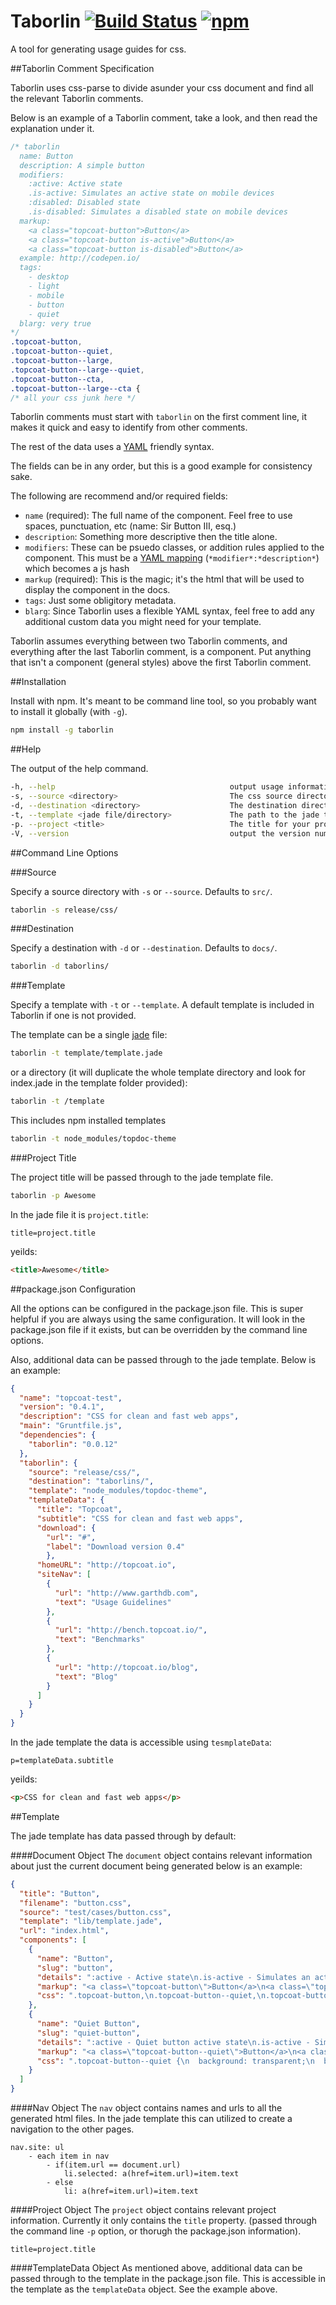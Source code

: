 # Taborlin [![Build Status](https://travis-ci.org/Taborlin/Taborlin.svg)](https://travis-ci.org/Taborlin/Taborlin) [![npm](https://img.shields.io/npm/v/taborlin.svg)](https://www.npmjs.com/package/taborlin)

A tool for generating usage guides for css.

##Taborlin Comment Specification

Taborlin uses css-parse to divide asunder your css document and find all the relevant Taborlin comments.

Below is an example of a Taborlin comment, take a look, and then read the explanation under it.

```css
/* taborlin
  name: Button
  description: A simple button
  modifiers:
    :active: Active state
    .is-active: Simulates an active state on mobile devices
    :disabled: Disabled state
    .is-disabled: Simulates a disabled state on mobile devices
  markup:
    <a class="topcoat-button">Button</a>
    <a class="topcoat-button is-active">Button</a>
    <a class="topcoat-button is-disabled">Button</a>
  example: http://codepen.io/
  tags:
    - desktop
    - light
    - mobile
    - button
    - quiet
  blarg: very true
*/
.topcoat-button,
.topcoat-button--quiet,
.topcoat-button--large,
.topcoat-button--large--quiet,
.topcoat-button--cta,
.topcoat-button--large--cta {
/* all your css junk here */
```

Taborlin comments must start with `taborlin` on the first comment line, it makes it quick and easy to identify from other comments.

The rest of the data uses a [YAML](http://www.yaml.org/) friendly syntax.

The fields can be in any order, but this is a good example for consistency sake.

The following are recommend and/or required fields:

* `name` (required): The full name of the component.  Feel free to use spaces, punctuation, etc (name: Sir Button III, esq.)
* `description`: Something more descriptive then the title alone.
* `modifiers`: These can be psuedo classes, or addition rules applied to the component. This must be a [YAML mapping](http://yaml4r.sourceforge.net/doc/page/collections_in_yaml.htm) (`*modifier*:*description*`) which becomes a js hash
* `markup` (required): This is the magic; it's the html that will be used to display the component in the docs.
* `tags`: Just some obligitory metadata.
* `blarg`: Since Taborlin uses a flexible YAML syntax, feel free to add any additional custom data you might need for your template.

Taborlin assumes everything between two Taborlin comments, and everything after the last Taborlin comment, is a component.  Put anything that isn't a component (general styles) above the first Taborlin comment.

##Installation

Install with npm.  It's meant to be command line tool, so you probably want to install it globally (with `-g`).

```bash
npm install -g taborlin
```

##Help

The output of the help command.

```bash
-h, --help                                       output usage information
-s, --source <directory>                         The css source directory.
-d, --destination <directory>                    The destination directory where the usage guides will be written.
-t, --template <jade file/directory>             The path to the jade template file.  If it is a directory it will import all the sub files.
-p. --project <title>                            The title for your project.  Defaults to the directory name.
-V, --version                                    output the version number
```

##Command Line Options

###Source

Specify a source directory with `-s` or `--source`.  Defaults to `src/`.

```bash
taborlin -s release/css/
```

###Destination

Specify a destination with `-d` or `--destination`.  Defaults to `docs/`.

```bash
taborlin -d taborlins/
```

###Template

Specify a template with `-t` or `--template`.  A default template is included in Taborlin if one is not provided.

The template can be a single [jade](https://github.com/visionmedia/jade) file:

```bash
taborlin -t template/template.jade
```

or a directory (it will duplicate the whole template directory and look for index.jade in the template folder provided):

```bash
taborlin -t /template
```

This includes npm installed templates

```bash
taborlin -t node_modules/topdoc-theme
```

###Project Title

The project title will be passed through to the jade template file.

```bash
taborlin -p Awesome
```

In the jade file it is `project.title`:

```jade
title=project.title
```
yeilds:
```html
<title>Awesome</title>
```

##package.json Configuration

All the options can be configured in the package.json file.  This is super helpful if you are always using the same configuration.  It will look in the package.json file if it exists, but can be overridden by the command line options.

Also, additional data can be passed through to the jade template.  Below is an example:

```json
{
  "name": "topcoat-test",
  "version": "0.4.1",
  "description": "CSS for clean and fast web apps",
  "main": "Gruntfile.js",
  "dependencies": {
    "taborlin": "0.0.12"
  },
  "taborlin": {
    "source": "release/css/",
    "destination": "taborlins/",
    "template": "node_modules/topdoc-theme",
    "templateData": {
      "title": "Topcoat",
      "subtitle": "CSS for clean and fast web apps",
      "download": {
        "url": "#",
        "label": "Download version 0.4"
        },
      "homeURL": "http://topcoat.io",
      "siteNav": [
        {
          "url": "http://www.garthdb.com", 
          "text": "Usage Guidelines"
        },
        {
          "url": "http://bench.topcoat.io/",
          "text": "Benchmarks"
        },
        {
          "url": "http://topcoat.io/blog",
          "text": "Blog"
        }
      ]
    }
  }
}
```
In the jade template the data is accessible using `tesmplateData`:

```jade
p=templateData.subtitle
```
yeilds:
```html
<p>CSS for clean and fast web apps</p>
```

##Template

The jade template has data passed through by default:

####Document Object
The `document` object contains relevant information about just the current document being generated below is an example:

```json
{
  "title": "Button",
  "filename": "button.css",
  "source": "test/cases/button.css",
  "template": "lib/template.jade",
  "url": "index.html",
  "components": [
    {
      "name": "Button",
      "slug": "button",
      "details": ":active - Active state\n.is-active - Simulates an active state on mobile devices\n:disabled - Disabled state\n.is-disabled - Simulates a disabled state on mobile devices",
      "markup": "<a class=\"topcoat-button\">Button</a>\n<a class=\"topcoat-button is-active\">Button</a>\n<a class=\"topcoat-button is-disabled\">Button</a>",
      "css": ".topcoat-button,\n.topcoat-button--quiet,\n.topcoat-button--large,\n.topcoat-button--large--quiet,\n.topcoat-button--cta,\n.topcoat-button--large--cta {\n  position: relative;\n  display: inline-block;\n  vertical-align: top;\n  -webkit-box-sizing: border-box;\n  -moz-box-sizing: border-box;\n  box-sizing: border-box;\n  -webkit-background-clip: padding;\n  -moz-background-clip: padding;\n  background-clip: padding-box;\n  padding: 0;\n  margin: 0;\n  font: inherit;\n  color: inherit;\n  background: transparent;\n  border: none;\n  cursor: default;\n  -webkit-user-select: none;\n  -moz-user-select: none;\n  -ms-user-select: none;\n  user-select: none;\n  -o-text-overflow: ellipsis;\n  text-overflow: ellipsis;\n  white-space: nowrap;\n  overflow: hidden;\n  padding: 0 1.16rem;\n  font-size: 12px;\n  line-height: 2rem;\n  letter-spacing: 1px;\n  color: #c6c8c8;\n  text-shadow: 0 -1px rgba(0,0,0,0.69);\n  vertical-align: top;\n  background-color: #595b5b;\n  -webkit-box-shadow: inset 0 1px rgba(255,255,255,0.12);\n  box-shadow: inset 0 1px rgba(255,255,255,0.12);\n  border: 1px solid rgba(0,0,0,0.36);\n  -webkit-border-radius: 3px;\n  border-radius: 3px;\n}\n.topcoat-button:active,\n.topcoat-button.is-active,\n.topcoat-button--large:active,\n.topcoat-button--large.is-active {\n  background-color: #404141;\n  -webkit-box-shadow: inset 0 1px rgba(0,0,0,0.18);\n  box-shadow: inset 0 1px rgba(0,0,0,0.18);\n}\n.topcoat-button:disabled,\n.topcoat-button.is-disabled {\n  opacity: 0.3;\n  cursor: default;\n  pointer-events: none;\n}\n"
    },
    {
      "name": "Quiet Button",
      "slug": "quiet-button",
      "details": ":active - Quiet button active state\n.is-active - Simulates active state for a quiet button on touch interfaces\n:disabled - Disabled state\n.is-disabled - Simulates disabled state",
      "markup": "<a class=\"topcoat-button--quiet\">Button</a>\n<a class=\"topcoat-button--quiet is-active\">Button</a>\n<a class=\"topcoat-button--quiet is-disabled\">Button</a>",
      "css": ".topcoat-button--quiet {\n  background: transparent;\n  border: 1px solid transparent;\n  -webkit-box-shadow: none;\n  box-shadow: none;\n}\n.topcoat-button--quiet:active,\n.topcoat-button--quiet.is-active,\n.topcoat-button--large--quiet:active,\n.topcoat-button--large--quiet.is-active {\n  color: #c6c8c8;\n  text-shadow: 0 -1px rgba(0,0,0,0.69);\n  background-color: #404141;\n  border: 1px solid rgba(0,0,0,0.36);\n  -webkit-box-shadow: inset 0 1px rgba(0,0,0,0.18);\n  box-shadow: inset 0 1px rgba(0,0,0,0.18);\n}\n.topcoat-button--quiet:disabled,\n.topcoat-button--quiet.is-disabled {\n  opacity: 0.3;\n  cursor: default;\n  pointer-events: none;\n}\n"
    }
  ]
}
```
####Nav Object
The `nav` object contains names and urls to all the generated html files.  In the jade template this can utilized to create a navigation to the other pages.
```jade
nav.site: ul
	- each item in nav
		- if(item.url == document.url)
			li.selected: a(href=item.url)=item.text
		- else
			li: a(href=item.url)=item.text
```

####Project Object
The `project` object contains relevant project information.  Currently it only contains the `title` property. (passed through the command line `-p` option, or thorugh the package.json information).

```jade
title=project.title
```

####TemplateData Object
As mentioned above, additional data can be passed through to the template in the package.json file.  This is accessible in the template as the `templateData` object.  See the example above.
